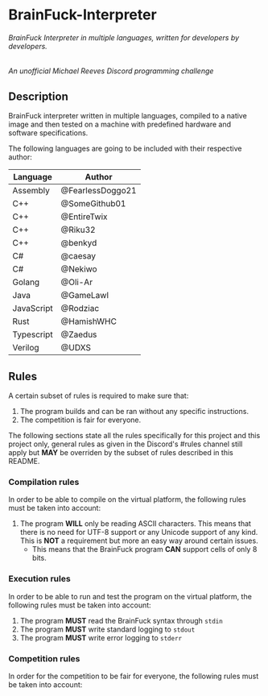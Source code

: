 # BrainFuck-Interpreter

###### BrainFuck Interpreter in multiple languages, written for developers by developers.

_An unofficial Michael Reeves Discord programming challenge_

## Description

BrainFuck interpreter written in multiple languages, compiled to a native image and then tested on a machine with predefined hardware and software specifications.

The following languages are going to be included with their respective author:

| Language   	| Author           	|
|------------	|------------------	|
| Assembly   	| @FearlessDoggo21 	|
| C++        	| @SomeGithub01    	|
| C++        	| @EntireTwix      	|
| C++         | @Riku32           |
| C++         | @benkyd           |
| C#         	| @caesay          	|
| C#         	| @Nekiwo          	|
| Golang     	| @Oli-Ar          	|
| Java       	| @GameLawl        	|
| JavaScript  | @Rodziac          |
| Rust        | @HamishWHC        |
| Typescript 	| @Zaedus          	|
| Verilog    	| @UDXS            	|

## Rules
A certain subset of rules is required to make sure that:
   1. The program builds and can be ran without any specific instructions. 
   2. The competition is fair for everyone.

The following sections state all the rules specifically for this project and this project only, general rules as given in the Discord's #rules channel still apply but **MAY** be overriden by the subset of rules described in this README.

### Compilation rules
In order to be able to compile on the virtual platform, the following rules must be taken into account:
1. The program **WILL** only be reading ASCII characters. This means that there is no need for UTF-8 support or any Unicode support of any kind. This is **NOT** a requirement but more an easy way around certain issues.
   * This means that the BrainFuck program **CAN** support cells of only 8 bits.

### Execution rules
In order to be able to run and test the program on the virtual platform, the following rules must be taken into account:
1. The program **MUST** read the BrainFuck syntax through `stdin`
2. The program **MUST** write standard logging to `stdout`
3. The program **MUST** write error logging to `stderr`

### Competition rules
In order for the competition to be fair for everyone, the following rules must be taken into account: